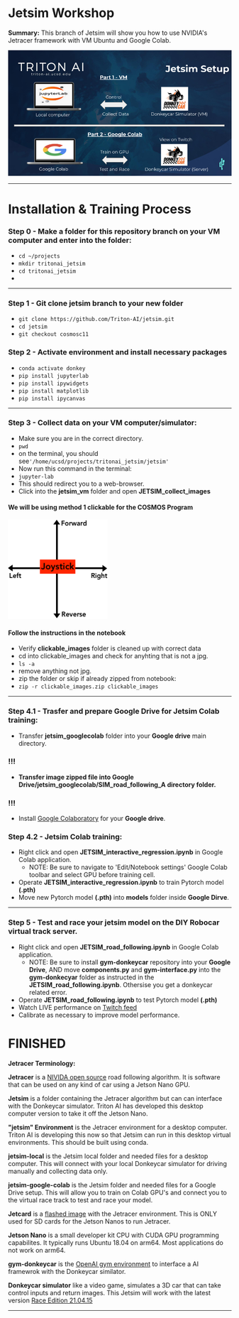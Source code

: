 # Jetsim Workshop
**Summary:** This branch of Jetsim will show you how to use NVIDIA's Jetracer framework with VM Ubuntu and Google Colab.

![f](jetsim_flow.png)

---


Installation & Training Process
===

### **Step 0** - Make a folder for this repository branch on your VM computer and enter into the folder:

- `cd ~/projects`
- `mkdir tritonai_jetsim`
- `cd tritonai_jetsim`
- 
---

### **Step 1** - Git clone **jetsim** branch to your new folder

- `git clone https://github.com/Triton-AI/jetsim.git`
- `cd jetsim`
- `git checkout cosmosc11`

### **Step 2** - Activate environment and install necessary packages
- `conda activate donkey`
- `pip install jupyterlab`
- `pip install ipywidgets`
- `pip install matplotlib`
- `pip install ipycanvas`

---

### **Step 3** - Collect data on your VM computer/simulator:

- Make sure you are in the correct directory.
- `pwd` 
- on the terminal, you should see`'/home/ucsd/projects/tritonai_jetsim/jetsim'`
- Now run this command in the terminal:
- `jupyter-lab` 
- This should redirect you to a web-browser.
- Click into the **jetsim_vm** folder and open **JETSIM_collect_images**

#### We will be using method 1 clickable for the COSMOS Program

![](./jetsim_vm/resources/joystick.png)

#### Follow the instructions in the notebook


- Verify **clickable_images** folder is cleaned up with correct data
- cd into clickable_images and check for anyhting that is not a jpg.
- `ls -a`
- remove anything not jpg.
- zip the folder or skip if already zipped from notebook:
- `zip -r clickable_images.zip clickable_images`


---

### **Step 4.1** - Trasfer and prepare **Google Drive** for Jetsim Colab training:

- Transfer **jetsim_googlecolab** folder into your **Google drive** main directory.
### !!!

- **Transfer image zipped file into **Google Drive/jetsim_googlecolab/SIM_road_following_A** directory folder.**

### !!!
- Install [Google Colaboratory](https://colab.research.google.com/notebooks/intro.ipynb) for your **Google drive**.

### **Step 4.2** - Jetsim Colab training:

- Right click and open **JETSIM_interactive_regression.ipynb** in Google Colab application.
   - NOTE: Be sure to navigate to 'Edit/Notebook settings' Google Colab toolbar and select GPU before training cell. 
- Operate **JETSIM_interactive_regression.ipynb** to train Pytorch model **(.pth)**
- Move new Pytorch model **(.pth)** into **models** folder inside **Google Dirve**.

---

### **Step 5** - Test and race your jetsim model on the DIY Robocar virtual track server.

- Right click and open **JETSIM_road_following.ipynb** in Google Colab application.
    - NOTE: Be sure to install **gym-donkeycar** repository into your **Google Drive**, AND move **components.py** and **gym-interface.py** into the **gym-donkecyar** folder as instructed in the **JETSIM_road_following.ipynb**. Othersise you get a donkeycar related error.
- Operate **JETSIM_road_following.ipynb** to test Pytorch model **(.pth)**
- Watch LIVE performance on [Twitch feed](https://www.twitch.tv/roboticists2)
- Calibrate as necessary to improve model performance.

FINISHED
===

**Jetracer Terminology:**

**Jetracer** is a [NIVIDA open source](https://github.com/abritten/jetracer) road following algorithm. It is software that can be used on any kind of car using a Jetson Nano GPU.

**Jetsim** is a folder containing the Jetracer algorithm but can can interface with the Donkeycar simulator. Triton AI has developed this desktop computer version to take it off the Jetson Nano.

**"jetsim" Environment** is the Jetracer environment for a desktop computer. Triton AI is developing this now so that Jetsim can run in this desktop virtual environments. This should be built using conda. 

**jetsim-local** is the Jetsim local folder and needed files for a desktop computer. This will connect with your local Donkeycar simulator for driving manually and collecting data only.  

**jetsim-google-colab** is the Jetsim folder and needed files for a Google Drive setup. This will allow you to train on Colab GPU's and connect you to the virtual race track to test and race your model.  

**Jetcard** is a [flashed image](https://github.com/NVIDIA-AI-IOT/jetcard) with the Jetracer environment. This is ONLY used for SD cards for the Jetson Nanos to run Jetracer.

**Jetson Nano** is a small developer kit CPU with CUDA GPU programming capabilites. It typically runs Ubuntu 18.04 on arm64. Most applications do not work on arm64.

**gym-donkeycar** is the [OpenAI gym environment](https://github.com/tawnkramer/gym-donkeycar) to interface a AI framewrok with the Donkeycar similator. 

**Donkeycar simulator** like a video game, simulates a 3D car that can take control inputs and return images. This Jetsim will work with the latest version [Race Edition 21.04.15](https://github.com/tawnkramer/gym-donkeycar/releases/tag/v21.04.15)

---
